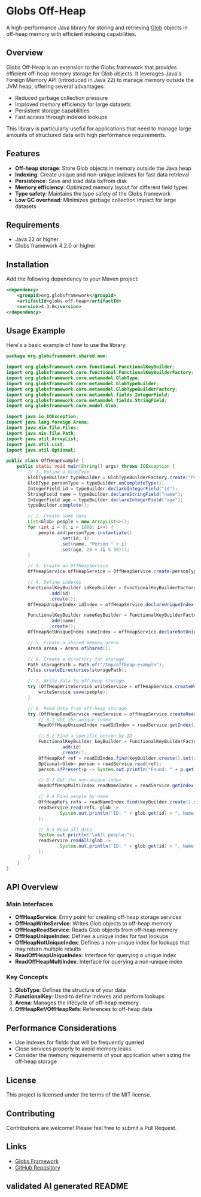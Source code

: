 # Globs Off-Heap

A high-performance Java library for storing and retrieving [Glob](https://globsframework.org) objects in off-heap memory with efficient indexing capabilities.

## Overview

Globs Off-Heap is an extension to the Globs framework that provides efficient off-heap memory storage for Glob objects. It leverages Java's Foreign Memory API (introduced in Java 22) to manage memory outside the JVM heap, offering several advantages:

- Reduced garbage collection pressure
- Improved memory efficiency for large datasets
- Persistent storage capabilities
- Fast access through indexed lookups

This library is particularly useful for applications that need to manage large amounts of structured data with high performance requirements.

## Features

- **Off-heap storage**: Store Glob objects in memory outside the Java heap
- **Indexing**: Create unique and non-unique indexes for fast data retrieval
- **Persistence**: Save and load data to/from disk
- **Memory efficiency**: Optimized memory layout for different field types
- **Type safety**: Maintains the type safety of the Globs framework
- **Low GC overhead**: Minimizes garbage collection impact for large datasets

## Requirements

- Java 22 or higher
- Globs framework 4.2.0 or higher

## Installation

Add the following dependency to your Maven project:

```xml
<dependency>
    <groupId>org.globsframework</groupId>
    <artifactId>globs-off-heap</artifactId>
    <version>4.3.0</version>
</dependency>
```

## Usage Example

Here's a basic example of how to use the library:

```java
package org.globsframework.shared.mem;

import org.globsframework.core.functional.FunctionalKeyBuilder;
import org.globsframework.core.functional.FunctionalKeyBuilderFactory;
import org.globsframework.core.metamodel.GlobType;
import org.globsframework.core.metamodel.GlobTypeBuilder;
import org.globsframework.core.metamodel.GlobTypeBuilderFactory;
import org.globsframework.core.metamodel.fields.IntegerField;
import org.globsframework.core.metamodel.fields.StringField;
import org.globsframework.core.model.Glob;

import java.io.IOException;
import java.lang.foreign.Arena;
import java.nio.file.Files;
import java.nio.file.Path;
import java.util.ArrayList;
import java.util.List;
import java.util.Optional;

public class OffHeapExample {
    public static void main(String[] args) throws IOException {
        // 1. Define a GlobType
        GlobTypeBuilder typeBuilder = GlobTypeBuilderFactory.create("Person");
        GlobType personType = typeBuilder.unCompleteType();
        IntegerField id = typeBuilder.declareIntegerField("id");
        StringField name = typeBuilder.declareStringField("name");
        IntegerField age = typeBuilder.declareIntegerField("age");
        typeBuilder.complete();

        // 2. Create some data
        List<Glob> people = new ArrayList<>();
        for (int i = 0; i < 1000; i++) {
            people.add(personType.instantiate()
                    .set(id, i)
                    .set(name, "Person " + i)
                    .set(age, 20 + (i % 50)));
        }

        // 3. Create an OffHeapService
        OffHeapService offHeapService = OffHeapService.create(personType);

        // 4. Define indexes
        FunctionalKeyBuilder idKeyBuilder = FunctionalKeyBuilderFactory.create(personType)
                .add(id)
                .create();
        OffHeapUniqueIndex idIndex = offHeapService.declareUniqueIndex("idIndex", idKeyBuilder);

        FunctionalKeyBuilder nameKeyBuilder = FunctionalKeyBuilderFactory.create(personType)
                .add(name)
                .create();
        OffHeapNotUniqueIndex nameIndex = offHeapService.declareNotUniqueIndex("nameIndex", nameKeyBuilder);

        // 5. Create a shared memory arena
        Arena arena = Arena.ofShared();

        // 6. Create a directory for storage
        Path storagePath = Path.of("/tmp/offheap-example");
        Files.createDirectories(storagePath);

        // 7. Write data to off-heap storage
        try (OffHeapWriteService writeService = offHeapService.createWrite(storagePath)) {
            writeService.save(people);
        }

        // 8. Read data from off-heap storage
        try (OffHeapReadService readService = offHeapService.createRead(storagePath, arena)) {
            // 8.1 Get the unique index
            ReadOffHeapUniqueIndex readIdIndex = readService.getIndex(idIndex);

            // 8.2 Find a specific person by ID
            FunctionalKeyBuilder keyBuilder = FunctionalKeyBuilderFactory.create(personType)
                    .add(id)
                    .create();
            OffHeapRef ref = readIdIndex.find(keyBuilder.create().set(id, 42).create());
            Optional<Glob> person = readService.read(ref);
            person.ifPresent(p -> System.out.println("Found: " + p.get(name) + ", age: " + p.get(age)));

            // 8.3 Get the non-unique index
            ReadOffHeapMultiIndex readNameIndex = readService.getIndex(nameIndex);

            // 8.4 Find people by name
            OffHeapRefs refs = readNameIndex.find(keyBuilder.create().set(name, "Person 50").create());
            readService.read(refs, glob ->
                    System.out.println("ID: " + glob.get(id) + ", Name: " + glob.get(name) + ", Age: " + glob.get(age))
            );

            // 8.5 Read all data
            System.out.println("\nAll people:");
            readService.readAll(glob ->
                    System.out.println("ID: " + glob.get(id) + ", Name: " + glob.get(name) + ", Age: " + glob.get(age))
            );
        }
    }
}
```

## API Overview

### Main Interfaces

- **OffHeapService**: Entry point for creating off-heap storage services
- **OffHeapWriteService**: Writes Glob objects to off-heap memory
- **OffHeapReadService**: Reads Glob objects from off-heap memory
- **OffHeapUniqueIndex**: Defines a unique index for fast lookups
- **OffHeapNotUniqueIndex**: Defines a non-unique index for lookups that may return multiple results
- **ReadOffHeapUniqueIndex**: Interface for querying a unique index
- **ReadOffHeapMultiIndex**: Interface for querying a non-unique index

### Key Concepts

1. **GlobType**: Defines the structure of your data
2. **FunctionalKey**: Used to define indexes and perform lookups
3. **Arena**: Manages the lifecycle of off-heap memory
4. **OffHeapRef/OffHeapRefs**: References to off-heap data

## Performance Considerations

- Use indexes for fields that will be frequently queried
- Close services properly to avoid memory leaks
- Consider the memory requirements of your application when sizing the off-heap storage

## License

This project is licensed under the terms of the MIT license.

## Contributing

Contributions are welcome! Please feel free to submit a Pull Request.

## Links

- [Globs Framework](https://globsframework.org)
- [GitHub Repository](https://github.com/globsframework/globs-ffm)

## validated AI generated README